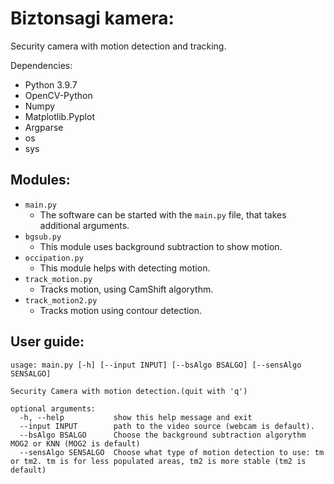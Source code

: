 # Biztonsagi kamera:

Security camera with motion detection and tracking.  

Dependencies:
  - Python 3.9.7
  - OpenCV-Python
  - Numpy
  - Matplotlib.Pyplot
  - Argparse
  - os
  - sys
  
## Modules:
  
  - `main.py`
      - The software can be started with the `main.py` file, that takes additional arguments.
  - `bgsub.py`
      - This module uses background subtraction to show motion.
  - `occipation.py`
      - This module helps with detecting motion.
  - `track_motion.py`
      - Tracks motion, using CamShift algorythm.
  - `track_motion2.py`
      - Tracks motion using contour detection.

## User guide:

```
usage: main.py [-h] [--input INPUT] [--bsAlgo BSALGO] [--sensAlgo SENSALGO]

Security Camera with motion detection.(quit with 'q')

optional arguments:
  -h, --help           show this help message and exit
  --input INPUT        path to the video source (webcam is default).
  --bsAlgo BSALGO      Choose the background subtraction algorythm MOG2 or KNN (MOG2 is default)
  --sensAlgo SENSALGO  Choose what type of motion detection to use: tm or tm2. tm is for less populated areas, tm2 is more stable (tm2 is default)

```
